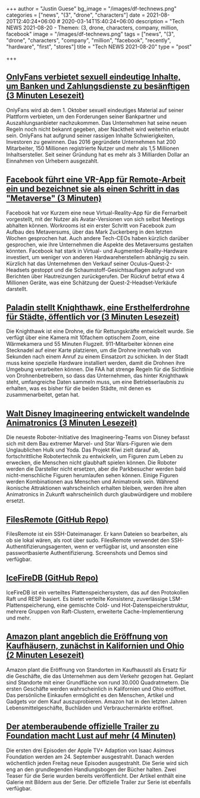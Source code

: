 +++
author = "Justin Guese"
bg_image = "/images/df-technews.png"
categories = ["news", "(3", "drone", "characters"]
date = 2021-08-20T12:40:24+06:00 # 2020-03-14T15:40:24+06:00
description = "Tech NEWS 2021-08-20 - Themen: (3, drone, characters, company, million, facebook"
image = "/images/df-technews.png"
tags = ["news", "(3", "drone", "characters", "company", "million", "facebook", "recently", "hardware", "first", "stores"]
title = "Tech NEWS 2021-08-20"
type = "post"

+++

## [OnlyFans verbietet sexuell eindeutige Inhalte, um Banken und Zahlungsdienste zu besänftigen (3 Minuten Lesezeit)](https://arstechnica.com/tech-policy/2021/08/onlyfans-bans-sexually-explicit-content-to-appease-banks-and-payment-services/)

 OnlyFans wird ab dem 1. Oktober sexuell eindeutiges Material auf seiner Plattform verbieten, um den Forderungen seiner Bankpartner und Auszahlungsanbieter nachzukommen. Das Unternehmen hat seine neuen Regeln noch nicht bekannt gegeben, aber Nacktheit wird weiterhin erlaubt sein. OnlyFans hat aufgrund seiner rassigen Inhalte Schwierigkeiten, Investoren zu gewinnen. Das 2016 gegründete Unternehmen hat 200 Mitarbeiter, 150 Millionen registrierte Nutzer und mehr als 1,5 Millionen Inhaltsersteller. Seit seiner Gründung hat es mehr als 3 Milliarden Dollar an Einnahmen von Urhebern ausgezahlt.

## [Facebook führt eine VR-App für Remote-Arbeit ein und bezeichnet sie als einen Schritt in das "Metaverse" (3 Minuten)](https://www.cnbc.com/2021/08/19/facebook-launches-vr-remote-work-app-calling-it-a-step-to-the-metaverse.html)

 Facebook hat vor Kurzem eine neue Virtual-Reality-App für die Fernarbeit vorgestellt, mit der Nutzer als Avatar-Versionen von sich selbst Meetings abhalten können. Workrooms ist ein erster Schritt von Facebook zum Aufbau des Metaversums, über das Mark Zuckerberg in den letzten Wochen gesprochen hat. Auch andere Tech-CEOs haben kürzlich darüber gesprochen, wie ihre Unternehmen die Aspekte des Metaversums gestalten könnten. Facebook hat stark in Virtual- und Augmented-Reality-Hardware investiert, um weniger von anderen Hardwareherstellern abhängig zu sein. Kürzlich hat das Unternehmen den Verkauf seiner Oculus-Quest-2-Headsets gestoppt und die Schaumstoff-Gesichtsauflagen aufgrund von Berichten über Hautreizungen zurückgerufen. Der Rückruf betraf etwa 4 Millionen Geräte, was eine Schätzung der Quest-2-Headset-Verkäufe darstellt.

## [Paladin stellt Knighthawk, eine Ersthelferdrohne für Städte, öffentlich vor (3 Minuten Lesezeit)](https://techcrunch.com/2021/08/19/paladin-publicly-launches-knighthawk-a-first-response-drone-for-cities/)

 Die Knighthawk ist eine Drohne, die für Rettungskräfte entwickelt wurde. Sie verfügt über eine Kamera mit 10fachem optischem Zoom, eine Wärmekamera und 55 Minuten Flugzeit. 911-Mitarbeiter können eine Stecknadel auf einer Karte platzieren, um die Drohne innerhalb von Sekunden nach einem Anruf zu einem Einsatzort zu schicken. In der Stadt muss keine spezielle Hardware installiert werden, damit die Drohnen ihre Umgebung verarbeiten können. Die FAA hat strenge Regeln für die Sichtlinie von Drohnenbetreibern, so dass das Unternehmen, das hinter Knighthawk steht, umfangreiche Daten sammeln muss, um eine Betriebserlaubnis zu erhalten, was es bisher für die beiden Städte, mit denen es zusammenarbeitet, getan hat.

## [Walt Disney Imagineering entwickelt wandelnde Animatronics (3 Minuten Lesezeit)](https://nerdist.com/article/disney-parks-robots-walking-animatronics-imagineering-baby-groot/)

 Die neueste Roboter-Initiative des Imagineering-Teams von Disney befasst sich mit dem Bau extremer Marvel- und Star Wars-Figuren wie dem Unglaublichen Hulk und Yoda. Das Projekt Kiwi zielt darauf ab, fortschrittliche Robotertechnik zu entwickeln, um Figuren zum Leben zu erwecken, die Menschen nicht glaubhaft spielen können. Die Roboter werden die Darsteller nicht ersetzen, aber die Parkbesucher werden bald nicht-menschliche Figuren herumlaufen sehen können. Einige Figuren werden Kombinationen aus Menschen und Animatronik sein. Während ikonische Attraktionen wahrscheinlich erhalten bleiben, werden ihre alten Animatronics in Zukunft wahrscheinlich durch glaubwürdigere und mobilere ersetzt.

## [FilesRemote (GitHub Repo)](https://github.com/allanrbo/filesremote)

 FilesRemote ist ein SSH-Dateimanager. Er kann Dateien so bearbeiten, als ob sie lokal wären, als root über sudo. FilesRemote verwendet den SSH-Authentifizierungsagenten, wenn er verfügbar ist, und ansonsten eine passwortbasierte Authentifizierung. Screenshots und Demos sind verfügbar.

## [IceFireDB (GitHub Repo)](https://github.com/gitsrc/IceFireDB)

 IceFireDB ist ein verteiltes Plattenspeichersystem, das auf den Protokollen Raft und RESP basiert. Es bietet verteilte Konsistenz, zuverlässige LSM-Plattenspeicherung, eine gemischte Cold- und Hot-Datenspeicherstruktur, mehrere Gruppen von Raft-Clustern, erweiterte Cache-Implementierung und mehr.

## [Amazon plant angeblich die Eröffnung von Kaufhäusern, zunächst in Kalifornien und Ohio (2 Minuten Lesezeit)](https://www.theverge.com/2021/8/19/22632141/amazon-mall-department-store-retail-rumor)

 Amazon plant die Eröffnung von Standorten im Kaufhausstil als Ersatz für die Geschäfte, die das Unternehmen aus dem Verkehr gezogen hat. Geplant sind Standorte mit einer Grundfläche von rund 30.000 Quadratmetern. Die ersten Geschäfte werden wahrscheinlich in Kalifornien und Ohio eröffnet. Das persönliche Einkaufen ermöglicht es den Menschen, Artikel und Gadgets vor dem Kauf auszuprobieren. Amazon hat in den letzten Jahren Lebensmittelgeschäfte, Buchläden und Verbrauchermärkte eröffnet.

## [Der atemberaubende offizielle Trailer zu Foundation macht Lust auf mehr (4 Minuten)](https://arstechnica.com/gaming/2021/08/an-empire-falls-in-full-trailer-for-apple-tvs-adaptation-of-foundation/)

 Die ersten drei Episoden der Apple TV+ Adaption von Isaac Asimovs Foundation werden am 24. September ausgestrahlt. Danach werden wöchentlich jeden Freitag neue Episoden ausgestrahlt. Die Serie wird sich eng an den grundlegenden Handlungsbogen der Bücher halten. Zwei Teaser für die Serie wurden bereits veröffentlicht. Der Artikel enthält eine Galerie mit Bildern aus der Serie. Der offizielle Trailer zur Serie ist ebenfalls verfügbar.

